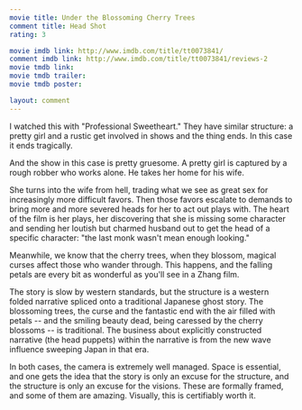 ```yaml
---
movie title: Under the Blossoming Cherry Trees
comment title: Head Shot
rating: 3

movie imdb link: http://www.imdb.com/title/tt0073841/
comment imdb link: http://www.imdb.com/title/tt0073841/reviews-2
movie tmdb link: 
movie tmdb trailer: 
movie tmdb poster: 

layout: comment
---
```


I watched this with "Professional Sweetheart." They have similar structure: a pretty girl and a rustic get involved in shows and the thing ends. In this case it ends tragically.

And the show in this case is pretty gruesome. A pretty girl is captured by a rough robber who works alone. He takes her home for his wife. 

She turns into the wife from hell, trading what we see as great sex for increasingly more difficult favors. Then those favors escalate to demands to bring more and more severed heads for her to act out plays with. The heart of the film is her plays, her discovering that she is missing some character and sending her loutish but charmed husband out to get the head of a specific character: "the last monk wasn't mean enough looking."

Meanwhile, we know that the cherry trees, when they blossom, magical curses affect those who wander through. This happens, and the falling petals are every bit as wonderful as you'll see in a Zhang film.

The story is slow by western standards, but the structure is a western folded narrative spliced onto a traditional Japanese ghost story. The blossoming trees, the curse and the fantastic end with the air filled with petals -- and the smiling beauty dead, being caressed by the cherry blossoms -- is traditional. The business about explicitly constructed narrative (the head puppets) within the narrative is from the new wave influence sweeping Japan in that era.

In both cases, the camera is extremely well managed. Space is essential, and one gets the idea that the story is only an excuse for the structure, and the structure is only an excuse for the visions. These are formally framed, and some of them are amazing. Visually, this is certifiably worth it.
